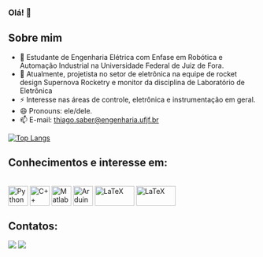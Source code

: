 ### Olá! 👋


## Sobre mim
- 🌱 Estudante de Engenharia Elétrica com Enfase em Robótica e Automação Industrial na Universidade Federal de Juiz de Fora.
- 🔭 Atualmente, projetista no setor de eletrônica na equipe de rocket design Supernova Rocketry e monitor da disciplina de Laboratório de Eletrônica <membro do grupo de pesquisa em manufatura aditiva.>
- ⚡ Interesse nas áreas de controle, eletrônica e instrumentação em geral.
- 😄 Pronouns: ele/dele.
- 📫 E-mail: thiago.saber@engenharia.ufjf.br



<!--
**ThiiD/ThiiD** is a ✨ _special_ ✨ repository because its `README.md` (this file) appears on your GitHub profile.

Here are some ideas to get you started:

- 🔭 I’m currently working on ...
- 🌱 I’m currently learning ...
- 👯 I’m looking to collaborate on ...
- 🤔 I’m looking for help with ...
- 💬 Ask me about ...
- 📫 How to reach me: ...
- 😄 Pronouns: ...
- ⚡ Fun fact: ...
-->
[![Top Langs](https://github-readme-stats.vercel.app/api/top-langs/?username=ThiiD&layout=compact&theme=synthwave&border_color=7D0101)](https://github.com/ThiiD/github-readme-stats)

## Conhecimentos e interesse em:

<div style="display inline_block"><br>
    <img align="center" alt="Python" height = "40" width = "40" src="https://cdn.jsdelivr.net/gh/devicons/devicon/icons/python/python-original.svg">
    <img align="center" alt="C++" height = "40" width = "40" src="https://cdn.jsdelivr.net/gh/devicons/devicon/icons/cplusplus/cplusplus-original.svg">
    <img align="center" alt="Matlab" height = "40" width = "40" src="https://cdn.jsdelivr.net/gh/devicons/devicon/icons/matlab/matlab-original.svg">
    <img align="center" alt="Arduino" height = "40" width = "40" src="https://cdn.jsdelivr.net/gh/devicons/devicon/icons/arduino/arduino-original.svg">
    <img align="center" alt="LaTeX" height = "40" width = "80" src="https://upload.wikimedia.org/wikipedia/commons/thumb/5/5f/Altium_Logo.svg/664px-Altium_Logo.svg.png">
    <img align="center" alt="LaTeX" height = "40" width = "80" src="https://upload.wikimedia.org/wikipedia/commons/thumb/9/92/LaTeX_logo.svg/800px-LaTeX_logo.svg.png">
</div>

## Contatos:

<div>
  <a href="mailto:thiago.saber@engenharia.ufjf.br" target="_blank"><img src="https://img.shields.io/badge/Gmail-D14836?style=for-the-badge&logo=gmail&logoColor=white" target="_blank"></a>  
  <a href="https://t.me/Thiago_Saber" target="_blank"><img src="https://img.shields.io/badge/Telegram-2CA5E0?style=for-the-badge&logo=telegram&logoColor=white" target="_blank"></a>  
</div>
